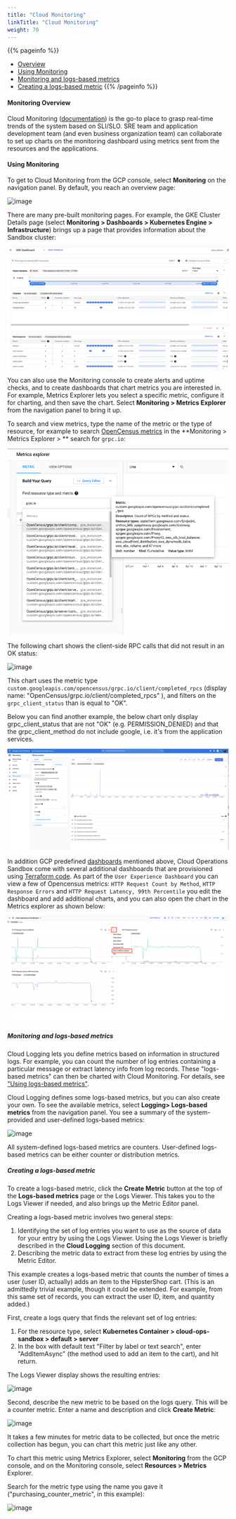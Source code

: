 ```yaml
---
title: "Cloud Monitoring"
linkTitle: "Cloud Monitoring"
weight: 70
---
```


{{% pageinfo %}}
* [Overview](#monitoring-overview)
* [Using Monitoring](#using-monitoring)
* [Monitoring and logs-based metrics](#monitoring-and-logs-based-metrics)
* [Creating a logs-based metric](#creating-a-logs-based-metric)
{{% /pageinfo %}}

#### Monitoring Overview

Cloud Monitoring ([documentation](https://cloud.google.com/monitoring/docs/)) is the go-to place to grasp real-time trends of the system based on SLI/SLO. SRE team and application development team (and even business organization team) can collaborate to set up charts on the monitoring dashboard using metrics sent from the resources and the applications. 

#### Using Monitoring

To get to Cloud Monitoring from the GCP console, select **Monitoring** on the navigation panel. By default, you reach an overview page:

![image](/docs/images/user-guide/19-gcp-monitoring-overview.png)

There are many pre-built monitoring pages. For example, the GKE Cluster Details page (select **Monitoring > Dashboards > Kubernetes Engine > Infrastructure**) brings up a page that provides information about the Sandbox cluster: 

![image](/docs/images/user-guide/20-monitoring-dashboards-kubernetes.png)

You can also use the Monitoring console to create alerts and uptime checks, and to create dashboards that chart metrics you are interested in.  For example, Metrics Explorer lets you select a specific metric, configure it for charting, and then save the chart. Select **Monitoring > Metrics Explorer** from the navigation panel to bring it up.

To search and view  metrics, type the name of the metric or the type of resource, for example to search [OpenCensus metrics](https://cloud-ops-sandbox.dev/docs/user-guide/#opencensus-to-become-opentelemetry) in the **Monitoring > Metrics Explorer > ** search for `grpc.io`:

![image](/docs/images/user-guide/48-metrics-explorer-rpc.png)

The following chart shows the client-side RPC calls that did not result in an OK status:

![image](/docs/images/user-guide/21-metrics-explorer.png)

This chart uses the  metric type `custom.googleapis.com/opencensus/grpc.io/client/completed_rpcs` (display name: "OpenCensus/grpc.io/client/completed_rpcs" ), and filters on the  `grpc_client_status` than is equal to "OK".

Below you can find another example, the below chart only display grpc_client_status that are not "OK" (e.g. PERMISSION_DENIED) and that the grpc_client_method do not include google, i.e. it's from the application services.

![image](/docs/images/user-guide/49-metrics-explorer-filter-rpc.png)

In addition GCP predefined [dashboards](https://cloud.google.com/monitoring/dashboards) mentioned above, Cloud Operations Sandbox come with several additional dashboards that are provisioned using [Terraform code](https://github.com/GoogleCloudPlatform/cloud-ops-sandbox/tree/master/terraform/monitoring/dashboards). 
As part of the `User Experience Dashboard` you can view a few of Opencensus metrics: `HTTP Request Count by Method`, `HTTP Response Errors` and `HTTP Request Latency, 99th Percentile` you edit the dashboard and add additional charts, and you can also open the chart in the Metrics explorer as shown below:

![image](/docs/images/user-guide/50-cust-expr-dashboard.png)

##### Monitoring and logs-based metrics

Cloud Logging lets you define metrics based on information in structured logs. For example, you can count the number of log entries containing a particular message or extract latency info from log records. These "logs-based metrics" can then be charted with Cloud Monitoring. For details, see ["Using logs-based metrics"](https://cloud.google.com/logging/docs/logs-based-metrics/).

Cloud Logging defines some logs-based metrics, but you can also create your own. To see the available metrics, select **Logging> Logs-based metrics** from the navigation panel. You see a summary of the system-provided and user-defined logs-based metrics:

![image](/docs/images/user-guide/22-lbms.png)

All system-defined logs-based metrics are counters.  User-defined logs-based metrics can be either counter or distribution metrics.

##### Creating a logs-based metric

To create a logs-based metric, click the **Create Metric** button at the top of the **Logs-based metrics** page or the Logs Viewer. This takes you to the Logs Viewer if needed, and also brings up the Metric Editor panel.

Creating a logs-based metric involves two general steps:

1. Identifying the set of log entries you want to use as the source of data for your entry by using the Logs Viewer. Using the Logs Viewer is briefly described in the **Cloud Logging** section of this document.
2. Describing the metric data to extract from these log entries by using the Metric Editor.

This example creates a logs-based metric that counts the number of times a user (user ID, actually) adds an item to the HipsterShop cart.  (This is an admittedly trivial example, though it could be extended. For example, from this same set of records, you can extract the user ID, item, and quantity added.)

First, create a logs query that finds the relevant set of log entries:

1. For the resource type, select **Kubernetes Container > cloud-ops-sandbox > default > server**
2. In the box with default text "Filter by label or text search", enter "AddItemAsync" (the method used to add an item to the cart), and hit return.

The Logs Viewer display shows the resulting entries:

![image](/docs/images/user-guide/23-logs.png)

Second, describe the new metric to be based on the logs query. This will be a counter metric. Enter a name and description and click **Create Metric**:

![image](/docs/images/user-guide/24-metriceditor.png)

It takes a few minutes for metric data to be collected, but once the metric collection has begun, you can chart this metric just like any other.

To chart this metric using Metrics Explorer, select **Monitoring** from the GCP console, and on the Monitoring console, select **Resources > Metrics** Explorer.

Search for the metric type using the name you gave it ("purchasing_counter_metric", in this example):

![image](/docs/images/user-guide/25-explorer.png)